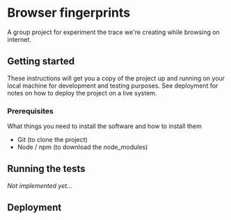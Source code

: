 # Browser fingerprints

A group project for experiment the trace we're creating while browsing
on internet.

## Getting started

These instructions will get you a copy of the project up and 
running on your local machine for development and testing purposes. 
See deployment for notes on how to deploy the project on a live 
system.

### Prerequisites

What things you need to install the software and how to install them

* Git (to clone the project)
* Node / npm (to download the node_modules)

## Running the tests

_Not implemented yet..._

## Deployment

